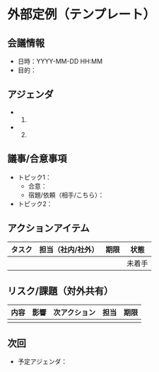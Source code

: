 # 外部定例（テンプレート）

## 会議情報
- 日時：YYYY-MM-DD HH:MM
- 目的：

## アジェンダ
- 1)
- 2)

## 議事/合意事項
- トピック1：
  - 合意：
  - 宿題/依頼（相手/こちら）：
- トピック2：

## アクションアイテム
| タスク | 担当（社内/社外） | 期限 | 状態 |
|---|---|---|---|
|  |  |  | 未着手 |

## リスク/課題（対外共有）
| 内容 | 影響 | 次アクション | 担当 | 期限 |
|---|---|---|---|---|
|  |  |  |  |  |

## 次回
- 予定アジェンダ：
